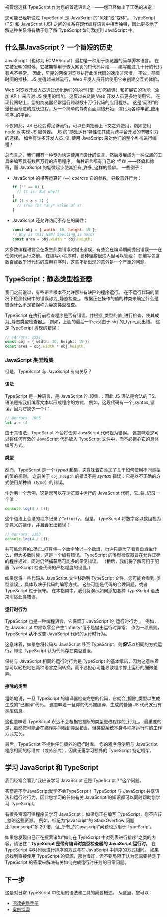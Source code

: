 祝贺您选择 TypeScript 作为您的首选语言之一——您已经做出了正确的决定！

您可能已经听说过 TypeScript 是 JavaScript 的“风味”或“变体”。
TypeScript (TS) 和 JavaScript (JS) 之间的关系在现代编程语言中相当独特，因此更多地了解这种关系将有助于您了解 TypeScript 如何添加到 JavaScript 中。

## 什么是JavaScript？ 一个简短的历史

JavaScript（也称为 ECMAScript）最初是一种用于浏览器的简单脚本语言。
在它被发明的时候，它被期望用于嵌入网页的短代码片段——编写超过几十行的代码有点不寻常。
因此，早期的网络浏览器执行此类代码的速度非常慢。
不过，随着时间的推移，JS 变得越来越流行，Web 开发人员开始使用它来创建交互式体验。

Web 浏览器开发人员通过优化他们的执行引擎（动态编译）和扩展它的功能（添加 API）来应对 JS 使用的增加，这反过来又使 Web 开发人员更多地使用它。
在现代网站上，您的浏览器经常运行跨越数十万行代码的应用程序。
这是“网络”的漫长而渐进的成长过程，从一个简单的静态页面网络开始，演化为各种丰富_应用程序_的平台。

不仅如此，JS 已经变得足够流行，可以在浏览器上下文之外使用，例如使用 node.js 实现 JS 服务器。
JS 的“随处运行”特性使其成为跨平台开发的有吸引力的选择。
如今有许多开发人员_仅_使用 JavaScript 来对他们的整个堆栈进行编程！

总而言之，我们拥有一种专为快速使用而设计的语言，然后发展成为一种成熟的工具来编写具有数百万行的应用程序。
每种语言都有自己的_怪癖_——怪癖和惊奇，而 JavaScript 的低微起步使其拥有_许多_这样的怪癖。 一些例子：

- JavaScript 的相等运算符 (`==`) _coerces_ 它的参数，导致意外行为：

  ```js
  if ("" == 0) {
    // It is! But why??
  }
  if (1 < x < 3) {
    // True for *any* value of x!
  }
  ```

- JavaScript 还允许访问不存在的属性：

  ```js
  const obj = { width: 10, height: 15 };
  // Why is this NaN? Spelling is hard!
  const area = obj.width * obj.heigth;
  ```

大多数编程语言会在发生此类错误时抛出错误，有些会在编译期间抛出错误——在任何代码运行之前。
在编写小程序时，这种怪癖很烦人但可以管理； 在编写包含数百或数千行代码的应用程序时，这些不断出现的意外是一个严重的问题。

## TypeScript：静态类型检查器

我们之前说过，有些语言根本不允许那些有缺陷的程序运行。
在不运行代码的情况下检测代码中的错误称为_静态检查_。
根据正在操作的值的种类来确定什么是错误什么不是错误称为静态类型检查。

TypeScript 在执行前检查程序是否有错误，并根据_类型的值_进行检查，使其成为_静态类型检查器_。
例如，上面的最后一个示例由于 `obj` 的_type_而出错。
这是 TypeScript 发现的错误：

```ts twoslash
// @errors: 2551
const obj = { width: 10, height: 15 };
const area = obj.width * obj.heigth;
```

###  JavaScript 类型超集

但是，TypeScript 与 JavaScript 有何关系？

#### 语法

TypeScript 是一种语言，是 JavaScript 的_超集_：因此 JS 语法是合法的 TS。
语法是指我们编写文本以形成程序的方式。
例如，这段代码有一个_syntax_错误，因为它缺少一个`)`：

```ts twoslash
// @errors: 1005
let a = (4
```

由于其语法，TypeScript 不会将任何 JavaScript 代码视为错误。
这意味着您可以将任何有效的 JavaScript 代码放入 TypeScript 文件中，而不必担心它的具体编写方式。

#### 类型

然而，TypeScript 是一个 _typed_ 超集，这意味着它添加了关于如何使用不同类型的值的规则。
之前关于  `obj.heigth` 的错误不是 _syntax_ 错误：它是以不正确的方式使用某种值（_type_）的错误。

作为另一个示例，这是您可以在浏览器中运行的 JavaScript 代码，它_将_记录一个值：
```js
console.log(4 / []);
```

这个语法上合法的程序记录了`Infinity`。
但是，TypeScript 将数字除以数组视为无意义的操作，并且会发出错误：
```ts twoslash
// @errors: 2363
console.log(4 / []);
```

有可能您真的_确实_打算将一个数字除以一个数组，也许只是为了看看会发生什么，但大多数时候，这是一个编程错误。
TypeScript 的类型检查器旨在允许正确的程序通过，同时仍然捕获尽可能多的常见错误。
（稍后，我们将了解可用于配置 TypeScript 检查代码的严格程度的设置。）

如果您将一些代码从 JavaScript 文件移动到 TypeScript 文件，您可能会看到_类型错误_，具体取决于代码的编写方式。
这些可能是代码的合理问题，或者 TypeScript 过于保守。
在本指南中，我们将演示如何添加各种 TypeScript 语法来消除此类错误。

#### 运行时行为

TypeScript 也是一种编程语言，它保留了 JavaScript 的_运行时行为_。
例如，在 JavaScript 中除以零会产生“Infinity”而不是抛出运行时异常。
作为一项原则，TypeScript **从不**改变 JavaScript 代码的运行时行为。

这意味着，如果您将代码从 JavaScript 移至 TypeScript，则**保证**以相同的方式运行，即使 TypeScript 认为代码存在类型错误。

保持与 JavaScript 相同的运行时行为是 TypeScript 的基本承诺，因为这意味着您可以轻松地在两种语言之间转换，而不必担心可能导致程序停止运行的细微差异。

#### 擦除的类型

粗略地说，一旦 TypeScript 的编译器检查完您的代码，它就会_擦除_类型以生成生成的“已编译”代码。
这意味着一旦你的代码被编译，生成的普通 JS 代码就没有类型信息。

这也意味着 TypeScript 永远不会根据它推断的类型更改程序的_行为_。
最重要的是，虽然您可能会在编译期间看到类型错误，但类型系统本身与程序运行时的工作方式无关。

最后，TypeScript 不提供任何额外的运行时库。
您的程序将使用与 JavaScript 程序相同的标准库（或外部库），因此无需学习额外的 TypeScript 特定框架。


## 学习 JavaScript 和 TypeScript

我们经常会看到“我应该学习 JavaScript 还是 TypeScript？”这个问题。

答案是不学JavaScript就学不会TypeScript！
TypeScript 与 JavaScript 共享语法和运行时行为，因此您学习的任何有关 JavaScript 的知识都可以同时帮助您学习 TypeScript。

有很多资源可供程序员学习 JavaScript； 如果您正在编写 TypeScript，您不应该_忽略这些资源。
例如，标记为“javascript”的 StackOverflow 问题比“typescript”多 20 倍，但_所有_的“javascript”问题也适用于 TypeScript。

如果您发现自己正在搜索诸如“如何在 TypeScript 中对列表进行排序”之类的内容，请记住：**TypeScript 是带有编译时类型检查器的 JavaScript 运行时**。
在 TypeScript 中对列表进行排序的方式与在 JavaScript 中排序的方式相同。
如果您找到直接使用 TypeScript 的资源，那也很好，但不要局限于认为您需要特定于 TypeScript 的答案来解决有关如何完成运行时任务的日常问题。


## 下一步

这是对日常 TypeScript 中使用的语法和工具的简要概述。 从这里，您可以：

- <a href="/handbooks/handbook-v2/Basics">阅读完整手册</a>
- [案例探索](https://www.typescriptlang.org/play#show-examples)
